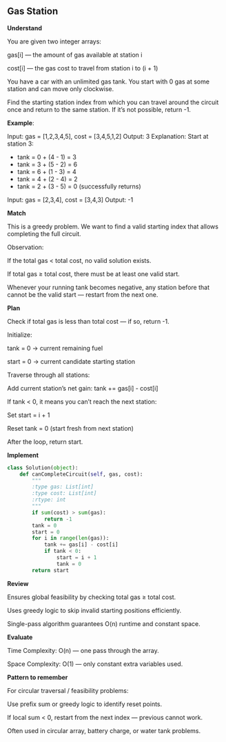 ## Gas Station

**Understand**

You are given two integer arrays:

gas[i] — the amount of gas available at station i

cost[i] — the gas cost to travel from station i to (i + 1)

You have a car with an unlimited gas tank.
You start with 0 gas at some station and can move only clockwise.

Find the starting station index from which you can travel around the circuit once and return to the same station.
If it’s not possible, return -1.

**Example**:

Input: gas = [1,2,3,4,5], cost = [3,4,5,1,2]
Output: 3
Explanation:
Start at station 3:

- tank = 0 + (4 - 1) = 3
- tank = 3 + (5 - 2) = 6
- tank = 6 + (1 - 3) = 4
- tank = 4 + (2 - 4) = 2
- tank = 2 + (3 - 5) = 0 (successfully returns)

Input: gas = [2,3,4], cost = [3,4,3]
Output: -1

**Match**

This is a greedy problem.
We want to find a valid starting index that allows completing the full circuit.

Observation:

If the total gas < total cost, no valid solution exists.

If total gas ≥ total cost, there must be at least one valid start.

Whenever your running tank becomes negative, any station before that cannot be the valid start — restart from the next one.

**Plan**

Check if total gas is less than total cost — if so, return -1.

Initialize:

tank = 0 → current remaining fuel

start = 0 → current candidate starting station

Traverse through all stations:

Add current station’s net gain: tank += gas[i] - cost[i]

If tank < 0, it means you can’t reach the next station:

Set start = i + 1

Reset tank = 0 (start fresh from next station)

After the loop, return start.

**Implement**

```py
class Solution(object):
    def canCompleteCircuit(self, gas, cost):
        """
        :type gas: List[int]
        :type cost: List[int]
        :rtype: int
        """
        if sum(cost) > sum(gas):
            return -1
        tank = 0
        start = 0
        for i in range(len(gas)):
            tank += gas[i] - cost[i]
            if tank < 0:
                start = i + 1
                tank = 0
        return start
```

**Review**

Ensures global feasibility by checking total gas ≥ total cost.

Uses greedy logic to skip invalid starting positions efficiently.

Single-pass algorithm guarantees O(n) runtime and constant space.

**Evaluate**

Time Complexity: O(n) — one pass through the array.

Space Complexity: O(1) — only constant extra variables used.

**Pattern to remember**

For circular traversal / feasibility problems:

Use prefix sum or greedy logic to identify reset points.

If local sum < 0, restart from the next index — previous cannot work.

Often used in circular array, battery charge, or water tank problems.

